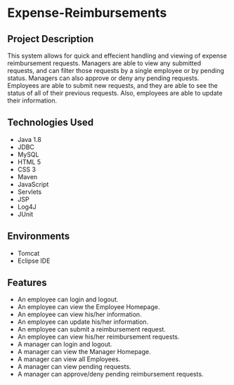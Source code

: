 # Expense-Reimbursements

## Project Description

This system allows for quick and effecient handling and viewing of expense reimbursement requests. Managers are able to view any submitted requests, and can filter those requests by a single employee or by pending status. Managers can also approve or deny any pending requests. Employees are able to submit new requests, and they are able to see the status of all of their previous requests. Also, employees are able to update their information.

## Technologies Used

* Java 1.8 
* JDBC
* MySQL
* HTML 5
* CSS 3
* Maven
* JavaScript
* Servlets
* JSP
* Log4J 
* JUnit

## Environments

* Tomcat
* Eclipse IDE

## Features

* An employee can login and logout.
* An employee can view the Employee Homepage.
* An employee can view his/her information.
* An employee can update his/her information.
* An employee can submit a reimbursement request.
* An employee can view his/her reimbursement requests.
* A manager can login and logout.
* A manager can view the Manager Homepage.
* A manager can view all Employees.
* A manager can view pending requests.
* A manager can approve/deny pending reimbursement requests.
